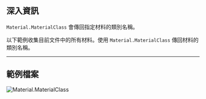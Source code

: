 ## 深入資訊
`Material.MaterialClass` 會傳回指定材料的類別名稱。

以下範例收集目前文件中的所有材料。使用 `Material.MaterialClass` 傳回材料的類別名稱。
___
## 範例檔案

![Material.MaterialClass](./Revit.Elements.Material.MaterialClass_img.jpg)
